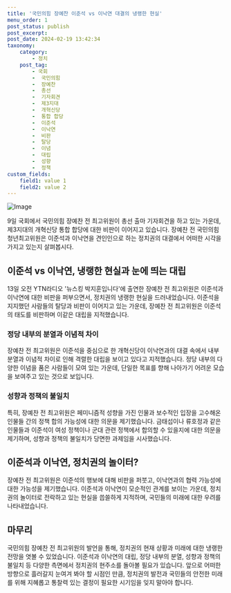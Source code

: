 ```yaml
---
title: '국민의힘 장예찬 이준석 vs 이낙연 대결의 냉랭한 현실'
menu_order: 1
post_status: publish
post_excerpt: 
post_date: 2024-02-19 13:42:34
taxonomy:
    category:
        - 정치
    post_tag:
        - 국회
        -  국민의힘
        -  장예찬
        -  총선
        -  기자회견
        -  제3지대
        -  개혁신당
        -  통합 합당
        -  이준석
        -  이낙연
        -  비판
        -  탈당
        -  이념
        -  대립
        -  성향
        -  정책
custom_fields:
    field1: value 1
    field2: value 2
---
```


![Image](https://imgnews.pstatic.net/image/088/2024/02/13/0000861920_001_20240213112803472.jpg?type=w647)

9일 국회에서 국민의힘 장예찬 전 최고위원이 총선 출마 기자회견을 하고 있는 가운데, 제3지대의 개혁신당 통합 합당에 대한 비판이 이어지고 있습니다. 장예찬 전 국민의힘 청년최고위원은 이준석과 이낙연을 견인인으로 하는 정치권의 대결에서 어떠한 시각을 가지고 있는지 살펴봅시다.
## 이준석 vs 이낙연, 냉랭한 현실과 눈에 띄는 대립
13일 오전 YTN라디오 '뉴스킹 박지훈입니다'에 출연한 장예찬 전 최고위원은 이준석과 이낙연에 대한 비판을 퍼부으면서, 정치권의 냉랭한 현실을 드러내었습니다. 이준석을 지지했던 사람들의 탈당과 비판이 이어지고 있는 가운데, 장예찬 전 최고위원은 이준석의 태도를 비판하며 이같은 대립을 지적했습니다.
### 정당 내부의 분열과 이념적 차이
장예찬 전 최고위원은 이준석을 중심으로 한 개혁신당이 이낙연과의 대결 속에서 내부 분열과 이념적 차이로 인해 격렬한 대립을 보이고 있다고 지적했습니다. 정당 내부의 다양한 이념을 품은 사람들이 모여 있는 가운데, 단일한 목표를 향해 나아가기 어려운 모습을 보여주고 있는 것으로 보입니다.
### 성향과 정책의 불일치
특히, 장예찬 전 최고위원은 페미니즘적 성향을 가진 인물과 보수적인 입장을 고수해온 인물들 간의 정책 합의 가능성에 대한 의문을 제기했습니다. 금태섭이나 류호정과 같은 인물들과 이준석이 여성 정책이나 군대 관련 정책에서 합의할 수 있을지에 대한 의문을 제기하며, 성향과 정책의 불일치가 당면한 과제임을 시사했습니다.
## 이준석과 이낙연, 정치권의 놀이터?
장예찬 전 최고위원은 이준석의 행보에 대해 비판을 퍼붓고, 이낙연과의 협력 가능성에 대한 가능성을 제기했습니다. 이준석과 이낙연이 모순적인 관계를 보이는 가운데, 정치권의 놀이터로 전락하고 있는 현실을 씁쓸하게 지적하며, 국민들의 미래에 대한 우려를 나타내었습니다.
## 마무리
국민의힘 장예찬 전 최고위원의 발언을 통해, 정치권의 현재 상황과 미래에 대한 냉랭한 전망을 엿볼 수 있었습니다. 이준석과 이낙연의 대립, 정당 내부의 분열, 성향과 정책의 불일치 등 다양한 측면에서 정치권의 현주소를 돌아볼 필요가 있습니다. 앞으로 어떠한 방향으로 흘러갈지 눈여겨 봐야 할 시점인 만큼, 정치권의 발전과 국민들의 안전한 미래를 위해 지혜롭고 통찰력 있는 결정이 필요한 시기임을 잊지 말아야 합니다.
